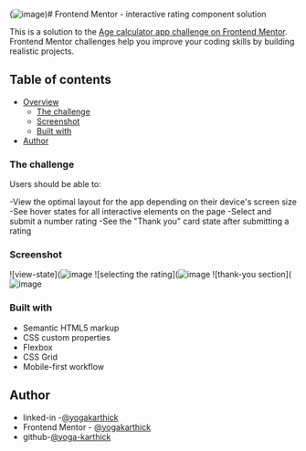 (![image](https://github.com/yoga-karthick/front-end-mentor-challanges-/assets/80122088/91bb673a-f2df-437e-8e53-b84d4435d5b2))# Frontend Mentor - interactive rating component solution

This is a solution to the [Age calculator app challenge on Frontend Mentor](https://www.frontendmentor.io/challenges/age-calculator-app-dF9DFFpj-Q). Frontend Mentor challenges help you improve your coding skills by building realistic projects. 

## Table of contents

- [Overview](#overview)
  - [The challenge](#the-challenge)
  - [Screenshot](#screenshot)
  - [Built with](#built-with)
- [Author](#author)
### The challenge
Users should be able to:

-View the optimal layout for the app depending on their device's screen size
-See hover states for all interactive elements on the page
-Select and submit a number rating
-See the "Thank you" card state after submitting a rating

### Screenshot
![view-state](![image](https://github.com/yoga-karthick/front-end-mentor-challanges-/assets/80122088/91bb673a-f2df-437e-8e53-b84d4435d5b2)
![selecting the rating](![image](https://github.com/yoga-karthick/front-end-mentor-challanges-/assets/80122088/e6329841-dd01-435f-bbfd-f7d1d4484585)
![thank-you section](![image](https://github.com/yoga-karthick/front-end-mentor-challanges-/assets/80122088/bb5d8c36-a690-4b5b-9511-4599ea38cdb9)



### Built with

- Semantic HTML5 markup
- CSS custom properties
- Flexbox
- CSS Grid
- Mobile-first workflow

## Author
- linked-in -[@yogakarthick](https://www.linkedin.com/in/yogakarthick-yd/)
- Frontend Mentor - [@yogakarthick](https://www.frontendmentor.io/profile/yoga-karthick)
- github-[@yoga-karthick](https://github.com/yoga-karthick)
